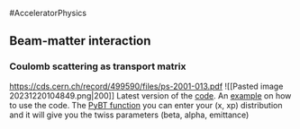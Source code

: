 #AcceleratorPhysics

## Beam-matter interaction
### Coulomb scattering as transport matrix
https://cds.cern.ch/record/499590/files/ps-2001-013.pdf
![[Pasted image 20231220104849.png|200]]
Latest version of the [code](https://gitlab.cern.ch/eljohnso/madx-tools/-/blob/master/madxtools/air_scattering.py). An [example](https://gitlab.cern.ch/abt-optics-and-code-repository/simulation-codes/pybt/-/blob/master/pybt/examples/example_air_scattering.ipynb) on how to use the code.
The [PyBT function](https://acc-py.web.cern.ch/gitlab/abt-optics-and-code-repository/simulation-codes/pybt/docs/stable/_modules/pybt/tools/particles.html#get_parms) you can enter your (x, xp) distribution and it will give you the twiss parameters (beta, alpha, emittance)

